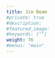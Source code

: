 ```yaml
---
title: Jim Beam
#private: true
#description: 
#featured_image: 
#keywords: [""]
weight: 76
#menus: "main"
---
```

